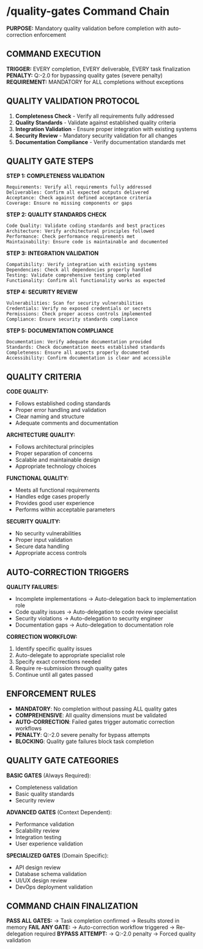 # /quality-gates Command Chain

**PURPOSE:** Mandatory quality validation before completion with auto-correction enforcement

## COMMAND EXECUTION

**TRIGGER:** EVERY completion, EVERY deliverable, EVERY task finalization
**PENALTY:** Q:-2.0 for bypassing quality gates (severe penalty)
**REQUIREMENT:** MANDATORY for ALL completions without exceptions

## QUALITY VALIDATION PROTOCOL

1. **Completeness Check** - Verify all requirements fully addressed
2. **Quality Standards** - Validate against established quality criteria
3. **Integration Validation** - Ensure proper integration with existing systems
4. **Security Review** - Mandatory security validation for all changes
5. **Documentation Compliance** - Verify documentation standards met

## QUALITY GATE STEPS

**STEP 1: COMPLETENESS VALIDATION**
```
Requirements: Verify all requirements fully addressed
Deliverables: Confirm all expected outputs delivered
Acceptance: Check against defined acceptance criteria
Coverage: Ensure no missing components or gaps
```

**STEP 2: QUALITY STANDARDS CHECK**
```
Code Quality: Validate coding standards and best practices
Architecture: Verify architectural principles followed
Performance: Check performance requirements met
Maintainability: Ensure code is maintainable and documented
```

**STEP 3: INTEGRATION VALIDATION**
```
Compatibility: Verify integration with existing systems
Dependencies: Check all dependencies properly handled
Testing: Validate comprehensive testing completed
Functionality: Confirm all functionality works as expected
```

**STEP 4: SECURITY REVIEW**
```
Vulnerabilities: Scan for security vulnerabilities
Credentials: Verify no exposed credentials or secrets
Permissions: Check proper access controls implemented
Compliance: Ensure security standards compliance
```

**STEP 5: DOCUMENTATION COMPLIANCE**
```
Documentation: Verify adequate documentation provided
Standards: Check documentation meets established standards
Completeness: Ensure all aspects properly documented
Accessibility: Confirm documentation is clear and accessible
```

## QUALITY CRITERIA

**CODE QUALITY:**
- Follows established coding standards
- Proper error handling and validation
- Clear naming and structure
- Adequate comments and documentation

**ARCHITECTURE QUALITY:**
- Follows architectural principles
- Proper separation of concerns
- Scalable and maintainable design
- Appropriate technology choices

**FUNCTIONAL QUALITY:**
- Meets all functional requirements
- Handles edge cases properly
- Provides good user experience
- Performs within acceptable parameters

**SECURITY QUALITY:**
- No security vulnerabilities
- Proper input validation
- Secure data handling
- Appropriate access controls

## AUTO-CORRECTION TRIGGERS

**QUALITY FAILURES:**
- Incomplete implementations → Auto-delegation back to implementation role
- Code quality issues → Auto-delegation to code review specialist
- Security violations → Auto-delegation to security engineer
- Documentation gaps → Auto-delegation to documentation role

**CORRECTION WORKFLOW:**
1. Identify specific quality issues
2. Auto-delegate to appropriate specialist role
3. Specify exact corrections needed
4. Require re-submission through quality gates
5. Continue until all gates passed

## ENFORCEMENT RULES

- **MANDATORY**: No completion without passing ALL quality gates
- **COMPREHENSIVE**: All quality dimensions must be validated
- **AUTO-CORRECTION**: Failed gates trigger automatic correction workflows
- **PENALTY**: Q:-2.0 severe penalty for bypass attempts
- **BLOCKING**: Quality gate failures block task completion

## QUALITY GATE CATEGORIES

**BASIC GATES** (Always Required):
- Completeness validation
- Basic quality standards
- Security review

**ADVANCED GATES** (Context Dependent):
- Performance validation
- Scalability review
- Integration testing
- User experience validation

**SPECIALIZED GATES** (Domain Specific):
- API design review
- Database schema validation
- UI/UX design review
- DevOps deployment validation

## COMMAND CHAIN FINALIZATION

**PASS ALL GATES:** → Task completion confirmed → Results stored in memory
**FAIL ANY GATE:** → Auto-correction workflow triggered → Re-delegation required
**BYPASS ATTEMPT:** → Q:-2.0 penalty → Forced quality validation